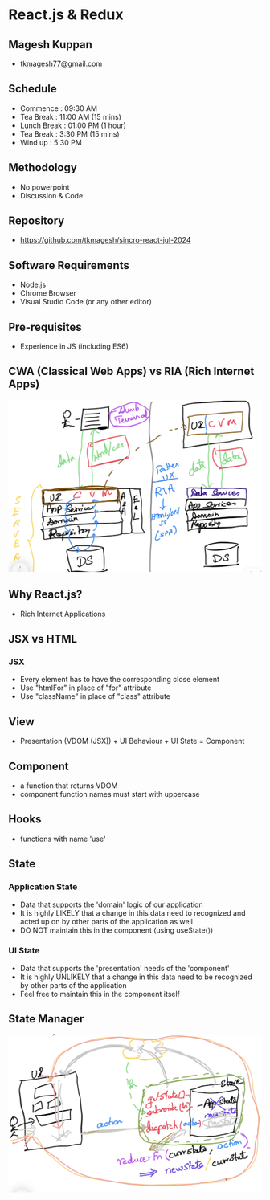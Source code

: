 # React.js & Redux

## Magesh Kuppan
- tkmagesh77@gmail.com

## Schedule
- Commence      : 09:30 AM 
- Tea Break     : 11:00 AM (15 mins)
- Lunch Break   : 01:00 PM (1 hour)
- Tea Break     : 3:30 PM (15 mins)
- Wind up       : 5:30 PM

## Methodology
- No powerpoint
- Discussion & Code

## Repository
- https://github.com/tkmagesh/sincro-react-jul-2024

## Software Requirements
- Node.js
- Chrome Browser
- Visual Studio Code (or any other editor)

## Pre-requisites
- Experience in JS (including ES6)

## CWA (Classical Web Apps) vs RIA (Rich Internet Apps)
![image](./images/cwa-vs-ria.png)


## Why React.js?
- Rich Internet Applications


## JSX vs HTML
### JSX
- Every element has to have the corresponding close element
- Use "htmlFor" in place of "for" attribute
- Use "className" in place of "class" attribute

## View
- Presentation (VDOM (JSX)) + UI Behaviour + UI State = Component

## Component
- a function that returns VDOM
- component function names must start with uppercase

## Hooks 
- functions with name 'use'

## State
### Application State
- Data that supports the 'domain' logic of our application
- It is highly LIKELY that a change in this data need to recognized and acted up on by other parts of the application as well
- DO NOT maintain this in the component (using useState())
### UI State
- Data that supports the 'presentation' needs of the 'component'
- It is highly UNLIKELY that a change in this data need to be recognized by other parts of the application
- Feel free to maintain this in the component itself

## State Manager
![image](./images/state-manager.png)